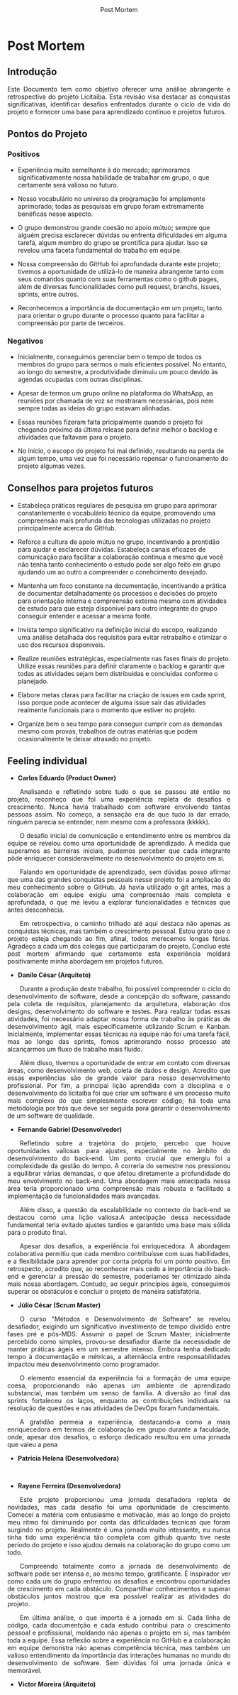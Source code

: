 <header>
    Post Mortem
</header>
<div class="doc-body">
<!-- ADD O CONTEÚDO ABAIXO -->

# Post Mortem
## Introdução
<p align="justify">Este Documento tem como objetivo oferecer uma análise abrangente e retrospectiva do projeto Licitaíba. Esta revisão visa destacar as conquistas significativas, identificar desafios enfrentados durante o ciclo de vida do projeto e fornecer uma base para aprendizado contínuo e projetos futuros.
</p>


## Pontos do Projeto
### Positivos
+ Experiência muito semelhante à do mercado; aprimoramos significativamente nossa habilidade de trabalhar em grupo, o que certamente será valioso no futuro.

+ Nosso vocabulário no universo da programação foi amplamente aprimorado; todas as pesquisas em grupo foram extremamente benéficas nesse aspecto.

+ O grupo demonstrou grande coesão no apoio mútuo; sempre que alguém precisa esclarecer dúvidas ou enfrenta dificuldades em alguma tarefa, algum membro do grupo se prontifica para ajudar. Isso se revelou uma faceta fundamental do trabalho em equipe.

+ Nossa compreensão do GitHub foi aprofundada durante este projeto; tivemos a oportunidade de utilizá-lo de maneira abrangente tanto com seus comandos quanto com suas ferramentas como o github pages, além de diversas funcionalidades como pull request, branchs, issues, sprints, entre outros.

+ Reconhecemos a importância da documentação em um projeto, tanto para orientar o grupo durante o processo quanto para facilitar a compreensão por parte de terceiros.

### Negativos
- Inicialmente, conseguimos gerenciar bem o tempo de todos os membros do grupo para sermos o mais eficientes possível. No entanto, ao longo do semestre, a produtividade diminuiu um pouco devido às agendas ocupadas com outras disciplinas.

- Apesar de termos um grupo online na plataforma do WhatsApp, as reuniões por chamada de voz se mostraram necessárias, pois nem sempre todas as ideias do grupo estavam alinhadas.

- Essas reuniões fizeram falta pricipalmente quando o projeto foi chegando próximo da última release para definir melhor o backlog e atividades que faltavam para o projeto.

- No início, o escopo do projeto foi mal definido, resultando na perda de algum tempo, uma vez que foi necessário repensar o funcionamento do projeto algumas vezes.


## Conselhos para projetos futuros
+ Estabeleça práticas regulares de pesquisa em grupo para aprimorar constantemente o vocabulário técnico da equipe, promovendo uma compreensão mais profunda das tecnologias utilizadas no projeto principalmente acerca do GitHub.

+ Reforce a cultura de apoio mútuo no grupo, incentivando a prontidão para ajudar e esclarecer dúvidas. Estabeleça canais eficazes de comunicação para facilitar a colaboração contínua e mesmo que você não tenha tanto conhecimento o estudo pode ser algo feito em grupo ajudando um ao outro a compreender o conehcimento desejado.

+ Mantenha um foco constante na documentação, incentivando a prática de documentar detalhadamente os processos e decisões do projeto para orientação interna e compreensão externa mesmo com atividades de estudo para que esteja disponível para outro integrante do grupo conseguir entender e acessar a mesma fonte.

+ Invista tempo significativo na definição inicial do escopo, realizando uma análise detalhada dos requisitos para evitar retrabalho e otimizar o uso dos recursos disponíveis.

+ Realize reuniões estratégicas, especialmente nas fases finais do projeto. Utilize essas reuniões para definir claramente o backlog e garantir que todas as atividades sejam bem distribuídas e concluídas conforme o planejado.

+ Elabore metas claras para facilitar na criação de issues em cada sprint, isso porque pode acontecer de alguma issue sair das atividades realmente funcionais para o momento que estiver no projeto.

+ Organize bem o seu tempo para conseguir cumprir com as demandas mesmo com provas, trabalhos de outras matérias que podem ocasionalmente te deixar atrasado no projeto.

## Feeling individual

* **Carlos Eduardo (Product Owner)**
<p align="justify">&emsp;&emsp;Analisando e refletindo sobre tudo o que se passou até então no projeto, reconheço que foi uma experiência repleta de desafios e crescimento. Nunca havia trabalhado com software envolvendo tantas pessoas assim. No começo, a sensação era de que tudo ia dar errado, ninguém parecia se entender, nem mesmo com a professora (kkkkk).</p>
<p align="justify">&emsp;&emsp;O desafio inicial de comunicação e entendimento entre os membros da equipe se revelou como uma oportunidade de aprendizado. À medida que superamos as barreiras iniciais, pudemos perceber que cada integrante pôde enriquecer consideravelmente no desenvolvimento do projeto em si.</p>
<p align="justify">&emsp;&emsp;Falando em oportunidade de aprendizado, sem dúvidas posso afirmar que uma das grandes conquistas pessoais nesse projeto foi a ampliação do meu conhecimento sobre o GitHub. Já havia utilizado o git antes, mas a colaboração em equipe exigiu uma compreensão mais completa e aprofundada, o que me levou a explorar funcionalidades e técnicas que antes desconhecia.</p>
<p align="justify">&emsp;&emsp;Em retrospectiva, o caminho trilhado até aqui destaca não apenas as conquistas técnicas, mas também o crescimento pessoal. Estou grato que o projeto esteja chegando ao fim, afinal, todos merecemos longas férias. Agradeço a cada um dos colegas que participaram do projeto. Concluo este post mortem afirmando que certamente esta experiência moldará positivamente minha abordagem em projetos futuros.</p>


* **Danilo César (Arquiteto)**
<p align="justify">&emsp;&emsp;Durante a produção deste trabalho, foi possível compreender o ciclo do desenvolvimento de software, desde a concepção do software, passando pela coleta de requisitos, planejamento da arquitetura, elaboração dos designs, desenvolvimento do software e testes. Para realizar todas essas atividades, foi necessário adaptar nossa forma de trabalho às práticas de desenvolvimento ágil, mais especificamente utilizando Scrum e Kanban. Inicialmente, implementar essas técnicas na equipe não foi uma tarefa fácil, mas ao longo das sprints, fomos aprimorando nosso processo até alcançarmos um fluxo de trabalho mais fluido.</p>
<p align="justify">&emsp;&emsp;Além disso, tivemos a oportunidade de entrar em contato com diversas áreas, como desenvolvimento web, coleta de dados e design. Acredito que essas experiências são de grande valor para nosso desenvolvimento profissional. Por fim, a principal lição aprendida com a disciplina e o desenvolvimento do licitaíba foi que criar um software é um processo muito mais complexo do que simplesmente escrever código; há toda uma metodologia por trás que deve ser seguida para garantir o desenvolvimento de um software de qualidade.</p>


* **Fernando Gabriel (Desenvolvedor)**
<p align="justify">&emsp;&emsp;Refletindo sobre a trajetória do projeto, percebo que houve oportunidades valiosas para ajustes, especialmente no âmbito do desenvolvimento do back-end. Um ponto crucial que emergiu foi a complexidade da gestão do tempo. A correria do semestre nos pressionou a equilibrar várias demandas, o que afetou diretamente a profundidade do meu envolvimento no back-end. Uma abordagem mais antecipada nessa área teria proporcionado uma compreensão mais robusta e facilitado a implementação de funcionalidades mais avançadas.</p>
<p align="justify">&emsp;&emsp;Além disso, a questão da escalabilidade no contexto do back-end se destacou como uma lição valiosa.A antecipação dessa necessidade fundamental teria evitado ajustes tardios e garantido uma base mais sólida para o produto final.</p>
<p align="justify">&emsp;&emsp;Apesar dos desafios, a experiência foi enriquecedora. A abordagem colaborativa permitiu que cada membro contribuísse com suas habilidades, e a flexibilidade para aprender por conta própria foi um ponto positivo. Em retrospecto, acredito que, ao reconhecer mais cedo a importância do back-end e gerenciar a pressão do semestre, poderíamos ter otimizado ainda mais nossa abordagem. Contudo, ao seguir princípios ágeis, conseguimos superar os obstáculos e concluir o projeto de maneira satisfatória.</p>



* **Júlio César (Scrum Master)**
<p align="justify">&emsp;&emsp;O curso "Métodos e Desenvolvimento de Software" se revelou desafiador, exigindo um significativo investimento de tempo dividido entre fases pré e pós-MDS. Assumir o papel de Scrum Master, inicialmente percebido como simples, provou-se desafiador diante da necessidade de manter práticas ágeis em um semestre intenso. Embora tenha dedicado tempo à documentação e métricas, a alternância entre responsabilidades impactou meu desenvolvimento como programador.</p>
<p align="justify">&emsp;&emsp;O elemento essencial da experiência foi a formação de uma equipe coesa, proporcionando não apenas um ambiente de aprendizado substancial, mas também um senso de família. A diversão ao final das sprints fortaleceu os laços, enquanto as contribuições individuais na resolução de questões e nas atividades de DevOps foram fundamentais.</p>
<p align="justify">&emsp;&emsp;A gratidão permeia a experiência, destacando-a como a mais enriquecedora em termos de colaboração em grupo durante a faculdade, onde, apesar dos desafios, o esforço dedicado resultou em uma jornada que valeu a pena</p>



* **Patrícia Helena (Desenvolvedora)**
<p align="justify">&emsp;&emsp;</p>



* **Rayene Ferreira (Desenvolvedora)**
<p align="justify">&emsp;&emsp;Este projeto proporcionou uma jornada desafiadora repleta de novidades, mas cada desafio foi uma oportunidade de crescimento. Comecei a matéria com entusiasmo e motivação, mas ao longo do projeto meu ritmo foi diminuindo por conta das dificuldades tecnicas que foram surgindo no projeto. Realmente é uma jornada muito intessante, eu nunca tinha tido uma experiência tão completa com github quanto tive neste período do projeto e isso ajudou demais na colaboração do grupo como um todo.</p>
<p align="justify">&emsp;&emsp;Compreendo totalmente como a jornada de desenvolvimento de software pode ser intensa e, ao mesmo tempo, gratificante. É inspirador ver como cada um do grupo enfrentou os desafios e encontrou oportunidades de crescimento em cada obstáculo. Compartilhar conhecimentos e superar obstáculos juntos mostrou que era possível realizar as atividades do projeto.</p>
<p align="justify">&emsp;&emsp;Em última análise, o que importa é a jornada em si. Cada linha de código, cada documentção e cada estudo contribui para o crescimento pessoal e profissional, moldando não apenas o projeto em si, mas também toda a equipe. Essa reflexão sobre a experiência no GitHub e a colaboração em equipe demonstra não apenas competência técnica, mas também um valioso entendimento da importância das interações humanas no mundo do desenvolvimento de software. Sem dúvidas foi uma jornada única e memorável.</p>

* **Victor Moreira (Arquiteto)**
<!-- ADD O CONTEÚDO ACIMA -->
</div>